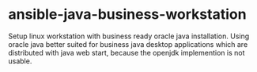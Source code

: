# ansible-java-business-workstation
Setup linux workstation with business ready oracle java installation. Using oracle java better suited for business java desktop applications which are distributed with java web start, because the openjdk implemention is not usable.
